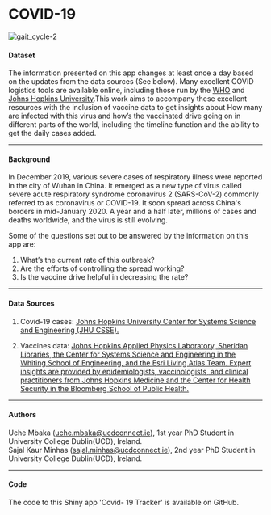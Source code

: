 # COVID-19

![gait_cycle-2](https://ec.europa.eu/eurostat/documents/10760954/10762597/COVID_overview_image.jpg/5eae3b08-6981-e979-5edb-a71bedb2c379?t=1587976128000)

#### **Dataset**


The information presented on this app changes at least once a day based on the updates from the data sources (See below). Many excellent COVID logistics tools are available online, including those run by the [WHO](https://experience.arcgis.com/experience/685d0ace521648f8a5beeeee1b9125cd) and [Johns Hopkins University](https://gisanddata.maps.arcgis.com/apps/opsdashboard/index.html#/bda7594740fd40299423467b48e9ecf6).This work aims to accompany these excellent resources with the inclusion of vaccine data to get insights about How many are infected with this virus and how’s the vaccinated drive going on in different parts of the world, including the timeline function and the ability to get the daily cases added.


***

#### **Background**
In December 2019, various severe cases of respiratory illness were reported in the city of Wuhan in China. It emerged as a new type of virus called severe acute respiratory syndrome coronavirus 2 (SARS-CoV-2) commonly referred to as coronavirus or COVID-19. It soon spread across China's borders in mid-January 2020. A year and a half later, millions of cases and deaths worldwide, and the virus is still evolving.

Some of the questions set out to be answered by the information on this app are:

1. What’s the current rate of this outbreak? 
2. Are the efforts of controlling the spread working? 
3. Is the vaccine drive helpful in decreasing the rate?


***

#### **Data Sources**

1) Covid-19 cases: [Johns Hopkins University Center for Systems Science and Engineering (JHU CSSE).](https://github.com/CSSEGISandData/COVID-19)

2) Vaccines data: [Johns Hopkins Applied Physics Laboratory, Sheridan Libraries, the Center for Systems Science and Engineering in the Whiting School of Engineering, and the Esri Living Atlas Team. Expert insights are provided by epidemiologists, vaccinologists, and clinical practitioners from Johns Hopkins Medicine and the Center for Health Security in the Bloomberg School of Public Health.](https://github.com/govex/COVID-19)

***

#### **Authors**
Uche Mbaka (uche.mbaka@ucdconnect.ie), 1st year PhD Student in University College Dublin(UCD), Ireland.\
Sajal Kaur Minhas (sajal.minhas@ucdconnect.ie), 2nd year PhD Student in University College Dublin(UCD), Ireland.

***

#### **Code**
The code to this Shiny app 'Covid- 19 Tracker' is available on GitHub.
